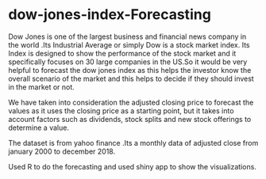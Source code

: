 # dow-jones-index-Forecasting

Dow Jones is one of the largest business and financial news company in the world .Its Industrial Average or simply Dow is a stock market index. Its Index is designed to show the performance of the stock market and it specifically focuses on 30 large companies in the US.So it would be very helpful to forecast the dow jones index as this helps the investor know the overall scenario of the market and this helps to decide if they should invest in the market or not.

We have taken into consideration the adjusted closing price to forecast the values as it uses the closing price as a starting point, but it takes into account factors such as dividends, stock splits and new stock offerings to determine a value.

The dataset is from yahoo finance .Its a monthly data of adjusted close  from january 2000 to december 2018.

Used R to do the forecasting and used shiny app to show the visualizations.



